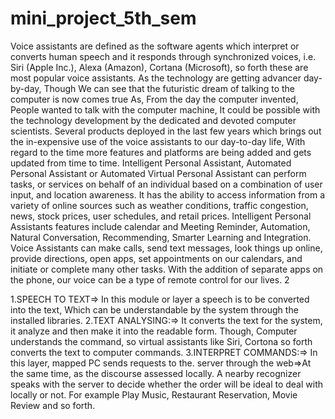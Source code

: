 # mini_project_5th_sem
Voice assistants are defined as the software agents which interpret or converts human speech
and it responds through synchronized voices, i.e. Siri (Apple Inc.), Alexa (Amazon), Cortana
(Microsoft), so forth these are most popular voice assistants.
As the technology are getting advancer day-by-day, Though We can see that the futuristic
dream of talking to the computer is now comes true As, From the day the computer invented,
People wanted to talk with the computer machine, It could be possible with the technology
development by the dedicated and devoted computer scientists.
Several products deployed in the last few years which brings out the in-expensive use of the
voice assistants to our day-to-day life, With regard to the time more features and platforms are
being added and gets updated from time to time.
Intelligent Personal Assistant, Automated Personal Assistant or Automated Virtual Personal
Assistant can perform tasks, or services on behalf of an individual based on a combination of
user input, and location awareness. It has the ability to access information from a variety of
online sources such as weather conditions, traffic congestion, news, stock prices, user
schedules, and retail prices.
Intelligent Personal Assistants features include calendar and Meeting Reminder, Automation,
Natural Conversation, Recommending, Smarter Learning and Integration.
Voice Assistants can make calls, send text messages, look things up online, provide directions,
open apps, set appointments on our calendars, and initiate or complete many other tasks. With
the addition of separate apps on the phone, our voice can be a type of remote control for our
lives.
2

1.SPEECH TO TEXT=> In this module or layer a speech is to be converted into the
text, Which can be understandable by the system through the installed libraries.
2.TEXT ANALYSING:=> It converts the text for the system, it analyze and then make
it into the readable form. Though, Computer understands the command, so virtual
assistants like Siri, Cortona so forth converts the text to computer commands.
3.INTERPRET COMMANDS:=> In this layer, mapped PC sends requests to the.
server through the web=>At the same time, as the discourse assessed locally. A nearby
recognizer speaks with the server to decide whether the order will be ideal to deal with
locally or not. For example Play Music, Restaurant Reservation, Movie Review and so
forth.

